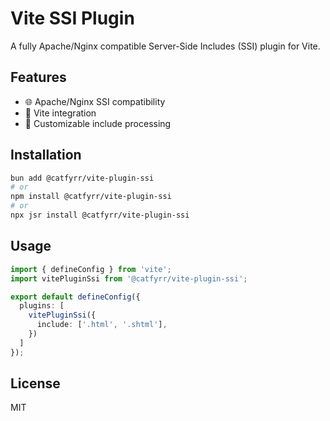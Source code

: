 # Vite SSI Plugin

A fully Apache/Nginx compatible Server-Side Includes (SSI) plugin for Vite.

## Features

- 🌐 Apache/Nginx SSI compatibility
- 🚀 Vite integration
- 🔧 Customizable include processing

## Installation

```bash
bun add @catfyrr/vite-plugin-ssi
# or
npm install @catfyrr/vite-plugin-ssi
# or
npx jsr install @catfyrr/vite-plugin-ssi
```

## Usage

```typescript
import { defineConfig } from 'vite';
import vitePluginSsi from '@catfyrr/vite-plugin-ssi';

export default defineConfig({
  plugins: [
    vitePluginSsi({
      include: ['.html', '.shtml'],
    })
  ]
});
```

## License

MIT
